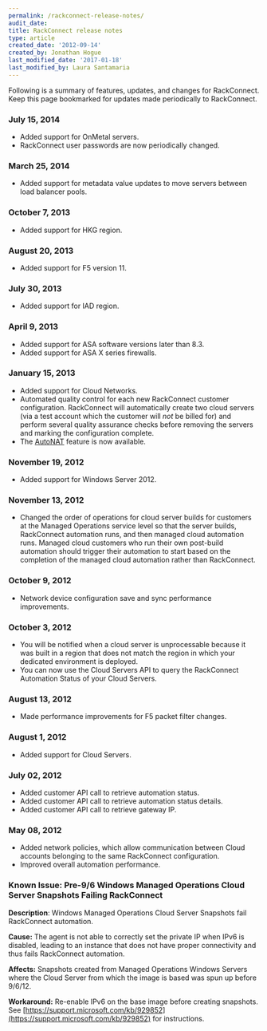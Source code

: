 ```yaml
---
permalink: /rackconnect-release-notes/
audit_date:
title: RackConnect release notes
type: article
created_date: '2012-09-14'
created_by: Jonathan Hogue
last_modified_date: '2017-01-18'
last_modified_by: Laura Santamaria
---
```


Following is a summary of features, updates, and changes for
RackConnect. Keep this page bookmarked for updates made periodically to
RackConnect.

### July 15, 2014

-   Added support for OnMetal servers.
-   RackConnect user passwords are now periodically changed.

### March 25, 2014

-   Added support for metadata value updates to move servers between
    load balancer pools.

### October 7, 2013

-   Added support for HKG region.

### August 20, 2013

-   Added support for F5 version 11.

### July 30, 2013

-   Added support for IAD region.

### April 9, 2013

-   Added support for ASA software versions later than 8.3.
-   Added support for ASA X series firewalls.

### January 15, 2013

-   Added support for Cloud Networks.
-   Automated quality control for each new RackConnect
    customer configuration. RackConnect will automatically create two
    cloud servers (via a test account which the customer will *not* be
    billed for) and perform several quality assurance checks before
    removing the servers and marking the configuration complete.
-   The [AutoNAT](/how-to/rackconnect-auto-nat-feature)
    feature is now available.

### November 19, 2012

-   Added support for Windows Server 2012.

### November 13, 2012

-   Changed the order of operations for cloud server builds for
    customers at the Managed Operations service level so that the server builds,
    RackConnect automation runs, and then managed cloud automation runs.
    Managed cloud customers who run their own post-build automation
    should trigger their automation to start based on the completion of
    the managed cloud automation rather than RackConnect.

### October 9, 2012

-   Network device configuration save and sync performance improvements.

### October 3, 2012

-   You will be notified when a cloud server is unprocessable because it was built in a region that does not match the region in which
    your dedicated environment is deployed.
-   You can now use the Cloud Servers API to query the RackConnect
    Automation Status of your Cloud Servers.

### August 13, 2012

-   Made performance improvements for F5 packet filter changes.

### August 1, 2012

-   Added support for Cloud Servers.

### July 02, 2012

-   Added customer API call to retrieve automation status.
-   Added customer API call to retrieve automation status details.
-   Added customer API call to retrieve gateway IP.

### May 08, 2012

-   Added network policies, which allow communication between Cloud
    accounts belonging to the same RackConnect configuration.
-   Improved overall automation performance.

### Known Issue: Pre-9/6 Windows Managed Operations Cloud Server Snapshots Failing RackConnect

**Description**: Windows Managed Operations Cloud Server Snapshots fail
RackConnect automation.

**Cause:** The agent is not able to correctly set the private IP when IPv6
is disabled, leading to an instance that does not have proper
connectivity and thus fails RackConnect automation.

**Affects:** Snapshots created from Managed Operations Windows Servers where the Cloud Server from which the image is based was spun up before 9/6/12.

**Workaround:** Re-enable IPv6 on the base image before creating snapshots.
See [https://support.microsoft.com/kb/929852](https://support.microsoft.com/kb/929852) for instructions.
